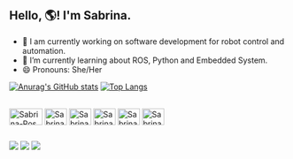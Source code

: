 ## Hello, 🌎! I'm Sabrina.

- 🔭 I am currently working on software development for robot control and automation.
- 🌱 I’m currently learning about ROS, Python and Embedded System. 
- 😄 Pronouns: She/Her

[![Anurag's GitHub stats](https://github-readme-stats.vercel.app/api?username=sabrinaacardoso&show_icons=true&theme=gruvbox)](https://github.com/anuraghazra/github-readme-stats)
[![Top Langs](https://github-readme-stats.vercel.app/api/top-langs/?username=sabrinaacardoso&layout=compact&theme=gruvbox)](https://github.com/anuraghazra/github-readme-stats)

<div style="display: inline_block"><br>
  <a href="https://www.ros.org/" target="_blank" rel="noreferrer"> <img align="center" src="https://upload.wikimedia.org/wikipedia/commons/b/bb/Ros_logo.svg" alt="Sabrina-Ros" width="60" height="30"/></a>
  <img align="center" alt="Sabrina-Python" height="30" width="40" src="https://cdn.jsdelivr.net/gh/devicons/devicon/icons/python/python-original.svg">
  <img align="center" alt="Sabrina-C++" height="30" width="40" src="https://cdn.jsdelivr.net/gh/devicons/devicon/icons/cplusplus/cplusplus-original.svg">
  <img align="center" alt="Sabrina-Ubuntu" height="30" width="40" src="https://cdn.jsdelivr.net/gh/devicons/devicon/icons/ubuntu/ubuntu-plain.svg">
  <img align="center" alt="Sabrina-Matlab" height="30" width="40" src="https://cdn.jsdelivr.net/gh/devicons/devicon/icons/matlab/matlab-original.svg">
  <img align="center" alt="Sabrina-rasp" height="30" width="40" src="https://cdn.jsdelivr.net/gh/devicons/devicon/icons/raspberrypi/raspberrypi-original.svg">
</div>

##
 
<div> 
   <a href="https://www.linkedin.com/in/sabrinaacardoso/" target="_blank"><img src="https://img.shields.io/badge/LinkedIn-0077B5?style=for-the-badge&logo=linkedin&logoColor=white" target="_blank"></a> 
  <a href = "mailto:sabrina.cardoso@ee.ufcg.edu.br"><img src="https://img.shields.io/badge/Gmail-D14836?style=for-the-badge&logo=gmail&logoColor=white" target="_blank"></a>
  <a href="http://lattes.cnpq.br/0525848721083971" target="_blank"><img src="https://user-images.githubusercontent.com/50504364/130326727-b3e9d761-5eff-4265-8b4c-a09ea5f6dbf9.png">
  
</div>

<!-- [![Readme Card](https://github-readme-stats.vercel.app/api/pin/?username=anuraghazra&repo=github-readme-stats)](https://github.com/anuraghazra/github-readme-stats) -->



<!--
**sabrinaacardoso/sabrinaacardoso** is a ✨ _special_ ✨ repository because its `README.md` (this file) appears on your GitHub profile.

Here are some ideas to get you started:

- 🔭 I am currently working on software development for robot control and automation.
- 🌱 I’m currently learning ROS, Python and Embedded System. 
- 👯 I’m looking to collaborate on ...
- 🤔 I’m looking for help with ...
- 💬 Ask me about ...
- 📫 How to reach me: ...
- 😄 Pronouns: she/her
- ⚡ Fun fact: ...
-->
